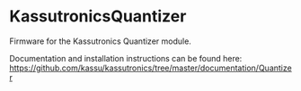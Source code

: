 # KassutronicsQuantizer
Firmware for the Kassutronics Quantizer module.

Documentation and installation instructions can be found here: https://github.com/kassu/kassutronics/tree/master/documentation/Quantizer

